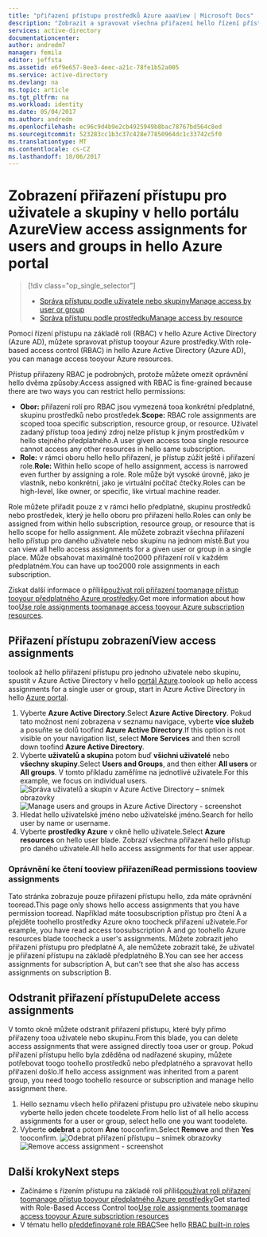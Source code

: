 ```yaml
---
title: "přiřazení přístupu prostředků Azure aaaView | Microsoft Docs"
description: "Zobrazit a spravovat všechna přiřazení hello řízení přístupu na základě Role u uživatele nebo skupiny v hello portálu Azure"
services: active-directory
documentationcenter: 
author: andredm7
manager: femila
editor: jeffsta
ms.assetid: e6f9e657-8ee3-4eec-a21c-78fe1b52a005
ms.service: active-directory
ms.devlang: na
ms.topic: article
ms.tgt_pltfrm: na
ms.workload: identity
ms.date: 05/04/2017
ms.author: andredm
ms.openlocfilehash: ec96c9d4b9e2cb4925949b8bac78767bd564c8ed
ms.sourcegitcommit: 523283cc1b3c37c428e77850964dc1c33742c5f0
ms.translationtype: MT
ms.contentlocale: cs-CZ
ms.lasthandoff: 10/06/2017
---
```

# <a name="view-access-assignments-for-users-and-groups-in-hello-azure-portal"></a><span data-ttu-id="3f5e8-103">Zobrazení přiřazení přístupu pro uživatele a skupiny v hello portálu Azure</span><span class="sxs-lookup"><span data-stu-id="3f5e8-103">View access assignments for users and groups in hello Azure portal</span></span>
> [!div class="op_single_selector"]
> * [<span data-ttu-id="3f5e8-104">Správa přístupu podle uživatele nebo skupiny</span><span class="sxs-lookup"><span data-stu-id="3f5e8-104">Manage access by user or group</span></span>](role-based-access-control-manage-assignments.md)
> * [<span data-ttu-id="3f5e8-105">Správa přístupu podle prostředku</span><span class="sxs-lookup"><span data-stu-id="3f5e8-105">Manage access by resource</span></span>](role-based-access-control-configure.md)

<span data-ttu-id="3f5e8-106">Pomocí řízení přístupu na základě rolí (RBAC) v hello Azure Active Directory (Azure AD), můžete spravovat přístup tooyour Azure prostředky.</span><span class="sxs-lookup"><span data-stu-id="3f5e8-106">With role-based access control (RBAC) in hello Azure Active Directory (Azure AD), you can manage access tooyour Azure resources.</span></span> 

<span data-ttu-id="3f5e8-107">Přístup přiřazeny RBAC je podrobných, protože můžete omezit oprávnění hello dvěma způsoby:</span><span class="sxs-lookup"><span data-stu-id="3f5e8-107">Access assigned with RBAC is fine-grained because there are two ways you can restrict hello permissions:</span></span>

* <span data-ttu-id="3f5e8-108">**Obor:** přiřazení rolí pro RBAC jsou vymezená tooa konkrétní předplatné, skupinu prostředků nebo prostředek.</span><span class="sxs-lookup"><span data-stu-id="3f5e8-108">**Scope:** RBAC role assignments are scoped tooa specific subscription, resource group, or resource.</span></span> <span data-ttu-id="3f5e8-109">Uživatel zadaný přístup tooa jediný zdroj nelze přístup k jiným prostředkům v hello stejného předplatného.</span><span class="sxs-lookup"><span data-stu-id="3f5e8-109">A user given access tooa single resource cannot access any other resources in hello same subscription.</span></span>
* <span data-ttu-id="3f5e8-110">**Role:** v rámci oboru hello hello přiřazení, je přístup zúžit ještě i přiřazení role.</span><span class="sxs-lookup"><span data-stu-id="3f5e8-110">**Role:** Within hello scope of hello assignment, access is narrowed even further by assigning a role.</span></span> <span data-ttu-id="3f5e8-111">Role může být vysoké úrovně, jako je vlastník, nebo konkrétní, jako je virtuální počítač čtečky.</span><span class="sxs-lookup"><span data-stu-id="3f5e8-111">Roles can be high-level, like owner, or specific, like virtual machine reader.</span></span>

<span data-ttu-id="3f5e8-112">Role můžete přiřadit pouze z v rámci hello předplatné, skupinu prostředků nebo prostředek, který je hello oboru pro přiřazení hello.</span><span class="sxs-lookup"><span data-stu-id="3f5e8-112">Roles can only be assigned from within hello subscription, resource group, or resource that is hello scope for hello assignment.</span></span> <span data-ttu-id="3f5e8-113">Ale můžete zobrazit všechna přiřazení hello přístup pro daného uživatele nebo skupinu na jednom místě.</span><span class="sxs-lookup"><span data-stu-id="3f5e8-113">But you can view all hello access assignments for a given user or group in a single place.</span></span> <span data-ttu-id="3f5e8-114">Může obsahovat maximálně too2000 přiřazení rolí v každém předplatném.</span><span class="sxs-lookup"><span data-stu-id="3f5e8-114">You can have up too2000 role assignments in each subscription.</span></span> 

<span data-ttu-id="3f5e8-115">Získat další informace o příliš[používat roli přiřazení toomanage přístup tooyour předplatného Azure prostředky](role-based-access-control-configure.md).</span><span class="sxs-lookup"><span data-stu-id="3f5e8-115">Get more information about how too[Use role assignments toomanage access tooyour Azure subscription resources](role-based-access-control-configure.md).</span></span>

## <a name="view-access-assignments"></a><span data-ttu-id="3f5e8-116">Přiřazení přístupu zobrazení</span><span class="sxs-lookup"><span data-stu-id="3f5e8-116">View access assignments</span></span>
<span data-ttu-id="3f5e8-117">toolook až hello přiřazení přístupu pro jednoho uživatele nebo skupinu, spustit v Azure Active Directory v hello [portál Azure](http://portal.azure.com).</span><span class="sxs-lookup"><span data-stu-id="3f5e8-117">toolook up hello access assignments for a single user or group, start in Azure Active Directory in hello [Azure portal](http://portal.azure.com).</span></span>

1. <span data-ttu-id="3f5e8-118">Vyberte **Azure Active Directory**.</span><span class="sxs-lookup"><span data-stu-id="3f5e8-118">Select **Azure Active Directory**.</span></span> <span data-ttu-id="3f5e8-119">Pokud tato možnost není zobrazena v seznamu navigace, vyberte **více služeb** a posuňte se dolů toofind **Azure Active Directory**.</span><span class="sxs-lookup"><span data-stu-id="3f5e8-119">If this option is not visible on your navigation list, select **More Services** and then scroll down toofind **Azure Active Directory**.</span></span>
2. <span data-ttu-id="3f5e8-120">Vyberte **uživatelů a skupin**a potom buď **všichni uživatelé** nebo **všechny skupiny**.</span><span class="sxs-lookup"><span data-stu-id="3f5e8-120">Select **Users and Groups**, and then either **All users** or **All groups**.</span></span> <span data-ttu-id="3f5e8-121">V tomto příkladu zaměříme na jednotlivé uživatele.</span><span class="sxs-lookup"><span data-stu-id="3f5e8-121">For this example, we focus on individual users.</span></span>
    <span data-ttu-id="3f5e8-122">![Správa uživatelů a skupin v Azure Active Directory – snímek obrazovky](./media/role-based-access-control-manage-assignments/rbac_users_groups.png)</span><span class="sxs-lookup"><span data-stu-id="3f5e8-122">![Manage users and groups in Azure Active Directory - screenshot](./media/role-based-access-control-manage-assignments/rbac_users_groups.png)</span></span>
3. <span data-ttu-id="3f5e8-123">Hledat hello uživatelské jméno nebo uživatelské jméno.</span><span class="sxs-lookup"><span data-stu-id="3f5e8-123">Search for hello user by name or username.</span></span>
4. <span data-ttu-id="3f5e8-124">Vyberte **prostředky Azure** v okně hello uživatele.</span><span class="sxs-lookup"><span data-stu-id="3f5e8-124">Select **Azure resources** on hello user blade.</span></span> <span data-ttu-id="3f5e8-125">Zobrazí všechna přiřazení hello přístup pro daného uživatele.</span><span class="sxs-lookup"><span data-stu-id="3f5e8-125">All hello access assignments for that user appear.</span></span>

### <a name="read-permissions-tooview-assignments"></a><span data-ttu-id="3f5e8-126">Oprávnění ke čtení tooview přiřazení</span><span class="sxs-lookup"><span data-stu-id="3f5e8-126">Read permissions tooview assignments</span></span>
<span data-ttu-id="3f5e8-127">Tato stránka zobrazuje pouze přiřazení přístupu hello, zda máte oprávnění tooread.</span><span class="sxs-lookup"><span data-stu-id="3f5e8-127">This page only shows hello access assignments that you have permission tooread.</span></span> <span data-ttu-id="3f5e8-128">Například máte toosubscription přístup pro čtení A a přejděte toohello prostředky Azure okno toocheck přiřazení uživatele.</span><span class="sxs-lookup"><span data-stu-id="3f5e8-128">For example, you have read access toosubscription A and go toohello Azure resources blade toocheck a user's assignments.</span></span> <span data-ttu-id="3f5e8-129">Můžete zobrazit jeho přiřazení přístupu pro předplatné A, ale nemůžete zobrazit také, že uživatel je přiřazení přístupu na základě předplatného B.</span><span class="sxs-lookup"><span data-stu-id="3f5e8-129">You can see her access assignments for subscription A, but can't see that she also has access assignments on subscription B.</span></span>

## <a name="delete-access-assignments"></a><span data-ttu-id="3f5e8-130">Odstranit přiřazení přístupu</span><span class="sxs-lookup"><span data-stu-id="3f5e8-130">Delete access assignments</span></span>
<span data-ttu-id="3f5e8-131">V tomto okně můžete odstranit přiřazení přístupu, které byly přímo přiřazeny tooa uživatele nebo skupinu.</span><span class="sxs-lookup"><span data-stu-id="3f5e8-131">From this blade, you can delete access assignments that were assigned directly tooa user or group.</span></span> <span data-ttu-id="3f5e8-132">Pokud přiřazení přístupu hello byla zděděna od nadřazené skupiny, můžete potřebovat toogo toohello prostředků nebo předplatného a spravovat hello přiřazení došlo.</span><span class="sxs-lookup"><span data-stu-id="3f5e8-132">If hello access assignment was inherited from a parent group, you need toogo toohello resource or subscription and manage hello assignment there.</span></span>

1. <span data-ttu-id="3f5e8-133">Hello seznamu všech hello přiřazení přístupu pro uživatele nebo skupinu vyberte hello jeden chcete toodelete.</span><span class="sxs-lookup"><span data-stu-id="3f5e8-133">From hello list of all hello access assignments for a user or group, select hello one you want toodelete.</span></span>
2. <span data-ttu-id="3f5e8-134">Vyberte **odebrat** a potom **Ano** tooconfirm.</span><span class="sxs-lookup"><span data-stu-id="3f5e8-134">Select **Remove** and then **Yes** tooconfirm.</span></span>
    <span data-ttu-id="3f5e8-135">![Odebrat přiřazení přístupu – snímek obrazovky](./media/role-based-access-control-manage-assignments/delete_assignment.png)</span><span class="sxs-lookup"><span data-stu-id="3f5e8-135">![Remove access assignment - screenshot](./media/role-based-access-control-manage-assignments/delete_assignment.png)</span></span>

## <a name="next-steps"></a><span data-ttu-id="3f5e8-136">Další kroky</span><span class="sxs-lookup"><span data-stu-id="3f5e8-136">Next steps</span></span>

* <span data-ttu-id="3f5e8-137">Začínáme s řízením přístupu na základě rolí příliš[používat roli přiřazení toomanage přístup tooyour předplatného Azure prostředky](role-based-access-control-configure.md)</span><span class="sxs-lookup"><span data-stu-id="3f5e8-137">Get started with Role-Based Access Control too[Use role assignments toomanage access tooyour Azure subscription resources](role-based-access-control-configure.md)</span></span>
* <span data-ttu-id="3f5e8-138">V tématu hello [předdefinované role RBAC](role-based-access-built-in-roles.md)</span><span class="sxs-lookup"><span data-stu-id="3f5e8-138">See hello [RBAC built-in roles](role-based-access-built-in-roles.md)</span></span>

